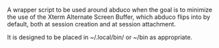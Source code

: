 A wrapper script to be used around abduco when the goal is to minimize
the use of the Xterm Alternate Screen Buffer, which abduco flips into
by default, both at session creation and at session attachment.

It is designed to be placed in ~/.local/bin/ or ~/bin as appropriate.
